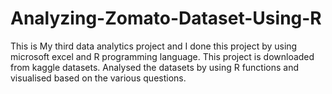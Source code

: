 # Analyzing-Zomato-Dataset-Using-R
This is My third data analytics project and I done this project by using microsoft excel and R programming language.
This project is downloaded from kaggle datasets. Analysed the datasets by using R functions and visualised based on the various questions.
